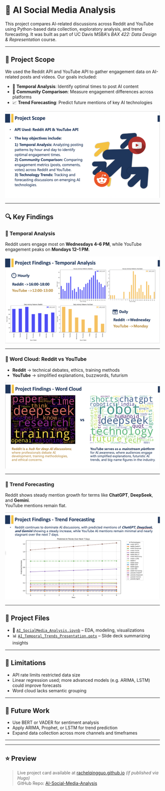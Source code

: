 # 🧠 AI Social Media Analysis

This project compares AI-related discussions across Reddit and YouTube using Python-based data collection, exploratory analysis, and trend forecasting. It was built as part of UC Davis MSBA's *BAX 422: Data Design & Representation* course.

---

## 🚀 Project Scope

We used the Reddit API and YouTube API to gather engagement data on AI-related posts and videos. Our goals included:

- 📅 **Temporal Analysis**: Identify optimal times to post AI content  
- 🤝 **Community Comparison**: Measure engagement differences across platforms  
- 📈 **Trend Forecasting**: Predict future mentions of key AI technologies

![Scope](images/scope.png)

---

## 🔍 Key Findings

### 🔹 Temporal Analysis  
Reddit users engage most on **Wednesdays 4–6 PM**, while YouTube engagement peaks on **Mondays 12–1 PM**.

![Temporal Analysis](images/temporal.png)


---

### 🔹 Word Cloud: Reddit vs YouTube  
- **Reddit** → technical debates, ethics, training methods  
- **YouTube** → simplified explanations, buzzwords, futurism

![Word Cloud](images/wordcloud.png)

---

### 🔹 Trend Forecasting  
Reddit shows steady mention growth for terms like **ChatGPT**, **DeepSeek**, and **Gemini**.  
YouTube mentions remain flat.

![Trend Forecasting](images/trendforcasting.png)

---

## 💼 Project Files

- 📓 [`AI_SocialMedia_Analysis.ipynb`](code/AI_SocialMedia_Analysis.ipynb) – EDA, modeling, visualizations
- 📊 [`AI_Temporal_Trends_Presentation.pptx`](slides/AI_Temporal_Trends_Presentation.pptx) – Slide deck summarizing insights

---

## 🔧 Limitations

- API rate limits restricted data size
- Linear regression used; more advanced models (e.g. ARIMA, LSTM) could improve forecasts
- Word cloud lacks semantic grouping

---

## 🔮 Future Work

- Use BERT or VADER for sentiment analysis  
- Apply ARIMA, Prophet, or LSTM for trend prediction  
- Expand data collection across more channels and timeframes  

---


---

## ⭐️ Preview

> Live project card available at [rachelqingguo.github.io](https://rachelqingguo.github.io) *(if published via Hugo)*  
> GitHub Repo: [AI-Social-Media-Analysis](https://github.com/rachelqingguo/AI-Social-Media-Analysis)
